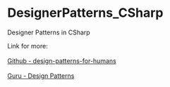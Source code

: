 # DesignerPatterns_CSharp
Designer Patterns in CSharp

Link for more:
<br><br>
[Github - design-patterns-for-humans](https://github.com/anupavanm/csharp-design-patterns-for-humans/blob/master/README.md)
<br><br>
[Guru - Design Patterns](https://refactoring.guru/design-patterns)

